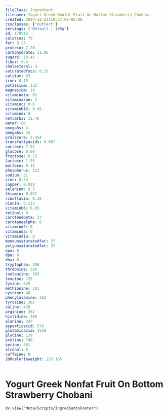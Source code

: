 ```yaml
---
fileClass: Ingredient
filename: Yogurt Greek Nonfat Fruit On Bottom Strawberry Chobani
created: 2024-12-21T19:27:02-06:00
cssclasses: ['nutFact']
servings: ['Default | 100g']
id: 170915
calories: 79
fat: 0.23
protein: 7.28
carbohydrate: 11.86
sugars: 10.41
fiber: 0.4
cholesterol: 4
saturatedfats: 0.15
calcium: 93
iron: 0.15
potassium: 132
magnesium: 10
vitaminaiu: 62
vitaminarae: 3
vitaminc: 0.6
vitaminb12: 0.45
vitamind: 0
netcarbs: 11.46
water: 80
omega3s: 4
omega6s: 15
pralscore: 3.454
transfattyacids: 0.007
sucrose: 7.07
glucose: 0.68
fructose: 0.73
lactose: 1.93
maltose: 0.11
phosphorus: 112
sodium: 31
zinc: 0.44
copper: 0.019
selenium: 9.5
thiamin: 0.031
riboflavin: 0.28
niacin: 0.213
vitaminb6: 0.05
retinol: 0
carotenebeta: 37
carotenealpha: 0
vitamind2: 0
vitamind3: 0
vitamindiu: 0
monounsaturatedfat: 37
polyunsaturatedfat: 37
epa: 0
dpa: 0
dha: 0
tryptophan: 108
threonine: 324
isoleucine: 393
leucine: 725
lysine: 625
methionine: 201
cystine: 46
phenylalanine: 362
tyrosine: 362
valine: 478
arginine: 262
histidine: 208
alanine: 247
asparticacid: 578
glutamicacid: 1558
glycine: 139
proline: 740
serine: 401
alcohol: 0
caffeine: 0
200calorieweight: 253.165
---
```


# Yogurt Greek Nonfat Fruit On Bottom Strawberry Chobani

```dataviewjs
dv.view("Meta/Scripts/IngredientsFooter")
```
